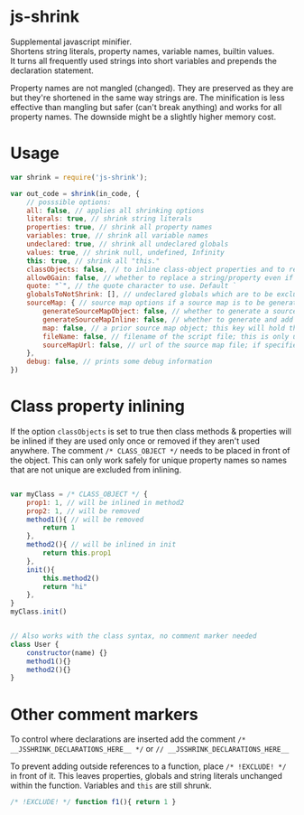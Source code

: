 # js-shrink
Supplemental javascript minifier.   
Shortens string literals, property names, variable names, builtin values.  
It turns all frequently used strings into short variables and prepends the declaration statement.  

Property names are not mangled (changed). They are preserved as they are but they're shortened in the same way strings are. The minification is less effective than mangling but safer (can't break anything) and works for all property names. The downside might be a slightly higher memory cost.

# Usage
```javascript
var shrink = require('js-shrink');

var out_code = shrink(in_code, {
	// posssible options:
	all: false, // applies all shrinking options
	literals: true, // shrink string literals
	properties: true, // shrink all property names
	variables: true, // shrink all variable names
	undeclared: true, // shrink all undeclared globals
	values: true, // shrink null, undefined, Infinity
	this: true, // shrink all "this."
	classObjects: false, // to inline class-object properties and to remove unused properties (see below)
	allow0Gain: false, // whether to replace a string/property even if the character difference is 0
	quote: "`", // the quote character to use. Default `
	globalsToNotShrink: [], // undeclared globals which are to be excluded
	sourceMap: { // source map options if a source map is to be generated
		generateSourceMapObject: false, // whether to generate a source map object; it is written to the "options.sourceMap.map" property
		generateSourceMapInline: false, // whether to generate and add an inline source map comment to the output
		map: false, // a prior source map object; this key will hold the new source map object if generateSourceMapObject is truthy
		fileName: false, // filename of the script file; this is only used to set the "file" property of the source map object
		sourceMapUrl: false, // url of the source map file; if specified then a '//# sourceMappingURL=' comment is appended to the output
	},
	debug: false, // prints some debug information
})
```
   

# Class property inlining
If the option `classObjects` is set to true then class methods & properties will be inlined if they are used only once or removed if they aren't used anywhere. The comment `/* CLASS_OBJECT */` needs to be placed in front of the object. This can only work safely for unique property names so names that are not unique are excluded from inlining.
```javascript

var myClass = /* CLASS_OBJECT */ {
	prop1: 1, // will be inlined in method2
	prop2: 1, // will be removed
	method1(){ // will be removed
		return 1
	},
	method2(){ // will be inlined in init
		return this.prop1
	},
	init(){
		this.method2()
		return "hi"
	},
}
myClass.init()


// Also works with the class syntax, no comment marker needed
class User {
	constructor(name) {}
	method1(){}
	method2(){}
}
```
# Other comment markers
To control where declarations are inserted add the comment `/* __JSSHRINK_DECLARATIONS_HERE__ */` or `// __JSSHRINK_DECLARATIONS_HERE__`

To prevent adding outside references to a function, place `/* !EXCLUDE! */` in front of it. This leaves properties, globals and string literals unchanged within the function. Variables and `this` are still shrunk.
```javascript
/* !EXCLUDE! */ function f1(){ return 1 }
```
